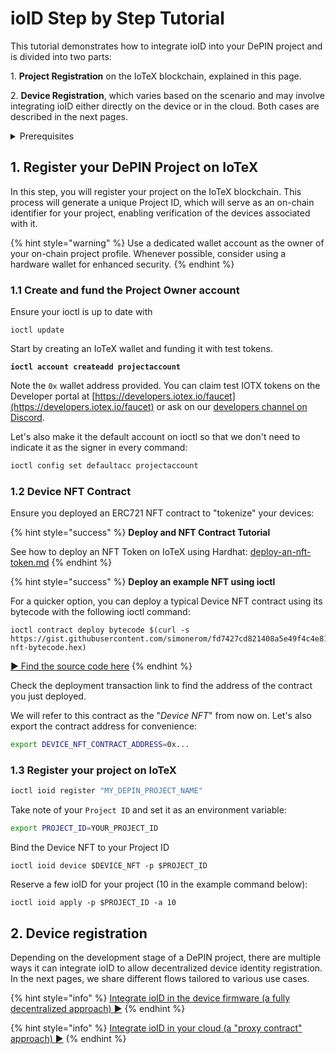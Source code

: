 # ioID Step by Step Tutorial

This tutorial demonstrates how to integrate ioID into your DePIN project and is divided into two parts:

1\. **Project Registration** on the IoTeX blockchain, explained in this page.

2\. **Device Registration**, which varies based on the scenario and may involve integrating ioID either directly on the device or in the cloud. Both cases are described in the next pages.

<details>

<summary>Prerequisites</summary>

Before you begin working with the IoTeX blockchain and related tools, follow these preliminary steps to set up your development environment.

### Tools

Ensure you have the following tools installed:

* [ioctl](https://docs.iotex.io/builders/reference-docs/ioctl-client#install-latest-release-build): For interacting with the IoTeX blockchain.
* [curl](https://curl.se/): For sending messages to the API node.
* [jq](https://jqlang.github.io/jq/): Optional, to format JSON output.

### Create and fund a Developer wallet

Start by creating an IoTeX developer wallet and funding it with test tokens.

```bash
ioctl account createadd devaccount
```

Note the `0x` wallet address provided.&#x20;

Set ioctl on the IoTeX testnet:

```bash
ioctl config set endpoint api.testnet.iotex.one:443
```

### **Claim test IOTX**

You can claim test IOTX tokens on the IoTeX Developer portal at [https://developers.iotex.io/faucet](https://developers.iotex.io/faucet).

**Configure Metamask**: if you need to configure Metamask with IoTeX for convenience, you can do so on the&#x20;

Check the balance of your wallet with:

```bash
ioctl account balance devaccount
```

If needed, export the private key with:

```
ioctl account export devaccount
```

</details>

## 1. Register your DePIN Project on IoTeX

In this step, you will register your project on the IoTeX blockchain. This process will generate a unique Project ID, which will serve as an on-chain identifier for your project, enabling verification of the devices associated with it.

{% hint style="warning" %}
Use a dedicated wallet account as the owner of your on-chain project profile. Whenever possible, consider using a hardware wallet for enhanced security.
{% endhint %}

### 1.1 Create and fund the Project Owner account

Ensure your ioctl is up to date with

```
ioctl update
```

Start by creating an IoTeX wallet and funding it with test tokens.

<pre class="language-bash"><code class="lang-bash"><strong>ioctl account createadd projectaccount
</strong></code></pre>

Note the `0x` wallet address provided. You can claim test IOTX tokens on the Developer portal at [https://developers.iotex.io/faucet](https://developers.iotex.io/faucet) or ask on our [developers channel on Discord](https://discord.gg/iotex).&#x20;

Let's also make it the default account on ioctl so that we don't need to indicate it as the signer in every command:

```bash
ioctl config set defaultacc projectaccount
```

### 1.2 Device NFT Contract

Ensure you deployed an ERC721 NFT contract to "tokenize" your devices:

{% hint style="success" %}
**Deploy and NFT Contract Tutorial**

See how to deploy an NFT Token on IoTeX using Hardhat: [deploy-an-nft-token.md](../../defi/deploy-tokens/deploy-an-nft-token.md "mention")
{% endhint %}

{% hint style="success" %}
**Deploy an example NFT using ioctl**

For a quicker option, you can deploy a typical Device NFT contract using its bytecode with the following ioctl command:

```
ioctl contract deploy bytecode $(curl -s https://gist.githubusercontent.com/simonerom/fd7427cd821408a5e49f4c4e81b16fb9/raw/device-nft-bytecode.hex)
```

[► Find the source code here](https://docs.iotex.io/depin-infra-modules-dim/ioid-depin-identities/integration-guide/bind-the-device-nft#example-device-nft-contract)
{% endhint %}

Check the deployment transaction link to find the address of the contract you just deployed.

We will refer to this contract as the "_Device NFT_" from now on. Let's also export the contract address for convenience:

```bash
export DEVICE_NFT_CONTRACT_ADDRESS=0x...
```

### 1.3 Register your project on IoTeX

```bash
ioctl ioid register "MY_DEPIN_PROJECT_NAME"
```

Take note of your `Project ID` and set it as an environment variable:

```bash
export PROJECT_ID=YOUR_PROJECT_ID
```

Bind the Device NFT to your Project ID

```
ioctl ioid device $DEVICE_NFT -p $PROJECT_ID
```

Reserve a few ioID for your project (10 in the example command below):

```
ioctl ioid apply -p $PROJECT_ID -a 10
```

## 2. Device registration

Depending on the development stage of a DePIN project, there are multiple ways it can integrate ioID to allow decentralized device identity registration. In the next pages, we share different flows tailored to various use cases.

{% hint style="info" %}
[Integrate ioID in the device firmware (a fully decentralized approach) ](a-fully-decentralized-approach.md)[►](https://docs.iotex.io/depin-infra-modules-dim/ioid-depin-identities/integration-guide/bind-the-device-nft#example-device-nft-contract)
{% endhint %}

{% hint style="info" %}
[Integrate ioID in your cloud (a "proxy contract" approach) ](a-proxy-contract-approach.md)[►](https://docs.iotex.io/depin-infra-modules-dim/ioid-depin-identities/integration-guide/bind-the-device-nft#example-device-nft-contract)&#x20;
{% endhint %}
